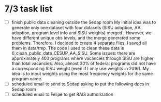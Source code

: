 # 7/3 task list

- [ ] finish public data cleaning outside the Sedap room
        My initial idea was to generate only one dataset with four datasets (SISU adoption, AA adoption, program level info and SISU weights) merged . However, we have different unique obs levels, and the merge generated some problems.  Therefore, I decided to create 4 separate files. I saved all them in data/tmp. The code I used to clean these data is 0_clean_public_data_CESUP_AA_SISU. Some issues: there are approximately 400 programs where vacancies through SISU are higher than total vacancies. Also, almost 30% of federal programs did not have a corresponding SISU weight (even if I only use weights in 2016). My idea is to input weights using the most frequency weights for the same program name. 
- [ ] scheduled email to send to Sedap asking to put the following docs in Sedap room 
- [ ] scheduled email to Felipe to get RAIS authorization
